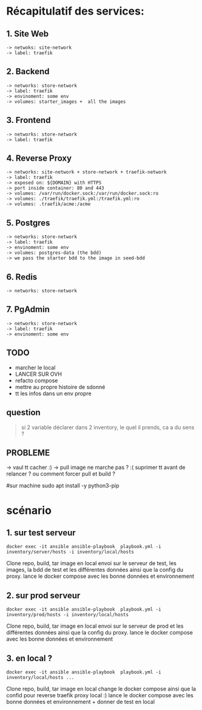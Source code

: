 # Récapitulatif des services:

## 1. Site Web

    -> netwoks: site-network
    -> label: traefik

## 2. Backend

    -> networks: store-network
    -> label: traefik
    -> envinoment: some env
    -> volumes: starter_images +  all the images

## 3. Frontend

    -> networks: store-network
    -> label: traefik

## 4. Reverse Proxy

    -> networks: site-network + store-network + traefik-network
    -> label: traefik
    -> exposed on: ${DOMAIN} with HTTPS
    -> port inside container: 80 and 443
    -> volumes: /var/run/docker.sock:/var/run/docker.sock:ro
    -> volumes: ./traefik/traefik.yml:/traefik.yml:ro
    -> volumes: .traefik/acme:/acme

## 5. Postgres

    -> networks: store-network
    -> label: traefik
    -> envinoment: some env
    -> volumes: postgres-data (the bdd)
    -> we pass the starter bdd to the image in seed-bdd

## 6. Redis

    -> networks: store-network

## 7. PgAdmin

    -> networks: store-network
    -> label: traefik
    -> envinoment: some env

## TODO

- marcher le local
- LANCER SUR OVH
- refacto compose
- mettre au propre histoire de sdonné
- tt les infos dans un env propre

## question
> si 2 variable déclarer dans 2 inventory, le quel il prends, ca a du sens ?

## PROBLEME

-> vaul tt cacher :)
-> pull image ne marche pas ? :( suprimer tt avant de relancer ? ou comment forcer pull et build ?

#sur machine
sudo apt install -y python3-pip

# scénario

## 1. sur test serveur

```shell
docker exec -it ansible ansible-playbook  playbook.yml -i inventory/server/hosts -i inventory/local/hosts
```

Clone repo, build, tar image en local
envoi sur le serveur de test, les images,
la bdd de test et les différentes données ainsi que la config du proxy.
lance le docker compose avec les bonne données et environnement

## 2. sur prod serveur

```shell
docker exec -it ansible ansible-playbook  playbook.yml -i inventory/prod/hosts -i inventory/local/hosts
```

Clone repo, build, tar image en local
envoi sur le serveur de prod et les différentes données ainsi que la config du proxy.
lance le docker compose avec les bonne données et environnement

## 3. en local ?

```shell
docker exec -it ansible ansible-playbook  playbook.yml -i inventory/local/hosts ...
```

Clone repo, build, tar image en local
change le docker compose ainsi que la confid pour reverse traefik proxy local :)
lance le docker compose avec les bonne données et environnement + donner de test en local
